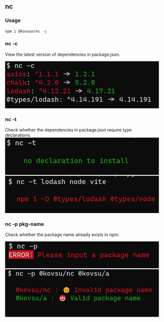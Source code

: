 ## nc

### Usage

```bash
npm i @kovsun/nc -g
```

### nc -c

View the latest version of dependencies in package.json.

<img src="./snapshot/1.jpg" />

### nc -t

Check whether the dependencies in package.json require type declarations.
<img src="./snapshot/2.jpg" />
<img src="./snapshot/3.jpg" />


### nc -p pkg-name

Check whether the package name already exists in npm.

<img src="./snapshot/4.jpg" />
<img src="./snapshot/5.jpg" />




